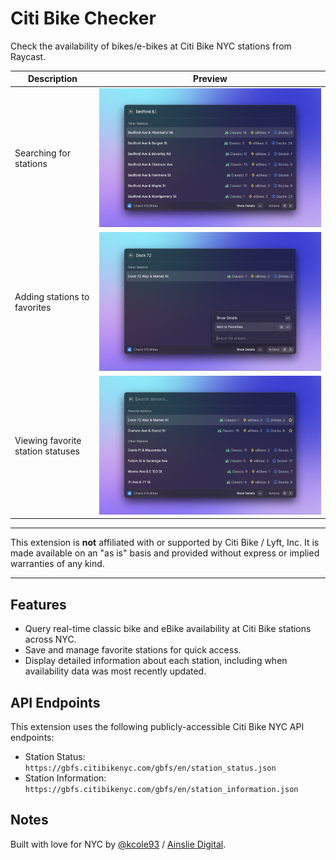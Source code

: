 # Citi Bike Checker

Check the availability of bikes/e-bikes at Citi Bike NYC stations from Raycast.

| Description                       | Preview                                                                              |
| --------------------------------- | ------------------------------------------------------------------------------------ |
| Searching for stations            | ![screenshot: searching stations](./media/check-citi-bike-availability-1.png)        |
| Adding stations to favorites      | ![screenshot: adding favorite stations](./media/check-citi-bike-availability-2.png)  |
| Viewing favorite station statuses | ![screenshot: favorite station statuses](./media/check-citi-bike-availability-3.png) |

---

This extension is **not** affiliated with or supported by Citi Bike / Lyft, Inc. It is made available on an "as is" basis and provided without express or implied warranties of any kind.

---

## Features

- Query real-time classic bike and eBike availability at Citi Bike stations across NYC.
- Save and manage favorite stations for quick access.
- Display detailed information about each station, including when availability data was most recently updated.

## API Endpoints

This extension uses the following publicly-accessible Citi Bike NYC API endpoints:

- Station Status: `https://gbfs.citibikenyc.com/gbfs/en/station_status.json`
- Station Information: `https://gbfs.citibikenyc.com/gbfs/en/station_information.json`

## Notes

Built with love for NYC by [@kcole93](https://github.com/kcole93) / [Ainslie Digital](https://github.com/ainslie-digital).

